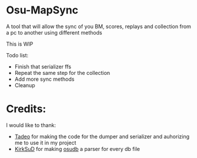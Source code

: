 # Osu-MapSync
A tool that will allow the sync of you BM, scores, replays and collection from a pc to another using different methods

This is WIP

Todo list:

- Finish that serializer ffs
- Repeat the same step for the collection
- Add more sync methods
- Cleanup

# Credits:
I would like to thank:

- [Tadeo](https://github.com/tadeokondrak) for making the code for the dumper and serializer and auhorizing me to use it in my project
- [KirkSuD](https://github.com/KirkSuD) for making [osudb](https://github.com/KirkSuD/osudb) a parser for every db file
